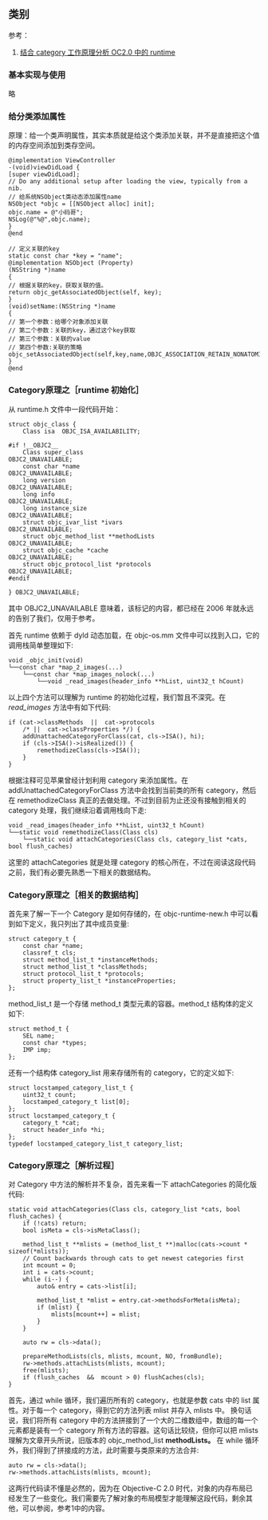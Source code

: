 ## 类别

参考：
1. [结合 category 工作原理分析 OC2.0 中的 runtime](http://www.cnblogs.com/fengmin/p/5739921.html)

### 基本实现与使用

略

### 给分类添加属性

原理：给一个类声明属性，其实本质就是给这个类添加关联，并不是直接把这个值的内存空间添加到类存空间。

```
@implementation ViewController
-(void)viewDidLoad {
[super viewDidLoad];
// Do any additional setup after loading the view, typically from a nib.
// 给系统NSObject类动态添加属性name
NSObject *objc = [[NSObject alloc] init];
objc.name = @"小码哥";
NSLog(@"%@",objc.name);
}
@end

// 定义关联的key
static const char *key = "name";
@implementation NSObject (Property)
(NSString *)name
{
// 根据关联的key，获取关联的值。
return objc_getAssociatedObject(self, key);
}
(void)setName:(NSString *)name
{
// 第一个参数：给哪个对象添加关联
// 第二个参数：关联的key，通过这个key获取
// 第三个参数：关联的value
// 第四个参数:关联的策略
objc_setAssociatedObject(self,key,name,OBJC_ASSOCIATION_RETAIN_NONATOMIC);
}
@end
```

### Category原理之［runtime 初始化］

从 runtime.h 文件中一段代码开始：
```
struct objc_class {
    Class isa  OBJC_ISA_AVAILABILITY;

#if !__OBJC2__
    Class super_class                                        OBJC2_UNAVAILABLE;
    const char *name                                         OBJC2_UNAVAILABLE;
    long version                                             OBJC2_UNAVAILABLE;
    long info                                                OBJC2_UNAVAILABLE;
    long instance_size                                       OBJC2_UNAVAILABLE;
    struct objc_ivar_list *ivars                             OBJC2_UNAVAILABLE;
    struct objc_method_list **methodLists                    OBJC2_UNAVAILABLE;
    struct objc_cache *cache                                 OBJC2_UNAVAILABLE;
    struct objc_protocol_list *protocols                     OBJC2_UNAVAILABLE;
#endif

} OBJC2_UNAVAILABLE;
```
其中 OBJC2_UNAVAILABLE 意味着，该标记的内容，都已经在 2006 年就永远的告别了我们，仅用于参考。

首先 runtime 依赖于 dyld 动态加载，在 objc-os.mm 文件中可以找到入口，它的调用栈简单整理如下:
```
void _objc_init(void)
└──const char *map_2_images(...)
    └──const char *map_images_nolock(...)
        └──void _read_images(header_info **hList, uint32_t hCount)
```

以上四个方法可以理解为 runtime 的初始化过程，我们暂且不深究。在 _read_images_ 方法中有如下代码:
```
if (cat->classMethods  ||  cat->protocols  
    /* ||  cat->classProperties */) {
    addUnattachedCategoryForClass(cat, cls->ISA(), hi);
    if (cls->ISA()->isRealized()) {
        remethodizeClass(cls->ISA());
    }
}
```

根据注释可见苹果曾经计划利用 category 来添加属性。在 addUnattachedCategoryForClass 方法中会找到当前类的所有 category，然后在 remethodizeClass 真正的去做处理。不过到目前为止还没有接触到相关的 category 处理，我们继续沿着调用栈向下走:
```
void _read_images(header_info **hList, uint32_t hCount)
└──static void remethodizeClass(Class cls)
    └──static void attachCategories(Class cls, category_list *cats, bool flush_caches)
```
这里的 attachCategories 就是处理 category 的核心所在，不过在阅读这段代码之前，我们有必要先熟悉一下相关的数据结构。

### Category原理之［相关的数据结构］

首先来了解一下一个 Category 是如何存储的，在 objc-runtime-new.h 中可以看到如下定义，我只列出了其中成员变量:
```
struct category_t {
    const char *name;
    classref_t cls;
    struct method_list_t *instanceMethods;
    struct method_list_t *classMethods;
    struct protocol_list_t *protocols;
    struct property_list_t *instanceProperties;
};
```

method_list_t 是一个存储 method_t 类型元素的容器。method_t 结构体的定义如下:
```
struct method_t {
    SEL name;
    const char *types;
    IMP imp;
};
```

还有一个结构体 category_list 用来存储所有的 category，它的定义如下:
```
struct locstamped_category_list_t {
    uint32_t count;
    locstamped_category_t list[0];
};
struct locstamped_category_t {
    category_t *cat;
    struct header_info *hi;
};
typedef locstamped_category_list_t category_list;
```

### Category原理之［解析过程］

对 Category 中方法的解析并不复杂，首先来看一下 attachCategories 的简化版代码:
```
static void attachCategories(Class cls, category_list *cats, bool flush_caches) {
    if (!cats) return;
    bool isMeta = cls->isMetaClass();

    method_list_t **mlists = (method_list_t **)malloc(cats->count * sizeof(*mlists));
    // Count backwards through cats to get newest categories first
    int mcount = 0;
    int i = cats->count;
    while (i--) {
        auto& entry = cats->list[i];

        method_list_t *mlist = entry.cat->methodsForMeta(isMeta);
        if (mlist) {
            mlists[mcount++] = mlist;
        }
    }

    auto rw = cls->data();

    prepareMethodLists(cls, mlists, mcount, NO, fromBundle);
    rw->methods.attachLists(mlists, mcount);
    free(mlists);
    if (flush_caches  &&  mcount > 0) flushCaches(cls);
}
```

首先，通过 while 循环，我们遍历所有的 category，也就是参数 cats 中的 list 属性。对于每一个 category，得到它的方法列表 mlist 并存入 mlists 中。
换句话说，我们将所有 category 中的方法拼接到了一个大的二维数组中，数组的每一个元素都是装有一个 category 所有方法的容器。这句话比较绕，但你可以把 mlists 理解为文章开头所说，旧版本的 objc_method_list **methodLists。**
在 while 循环外，我们得到了拼接成的方法，此时需要与类原来的方法合并:
```
auto rw = cls->data();
rw->methods.attachLists(mlists, mcount);
```

这两行代码读不懂是必然的，因为在 Objective-C 2.0 时代，对象的内存布局已经发生了一些变化。我们需要先了解对象的布局模型才能理解这段代码，剩余其他，可以参阅，参考1中的内容。
